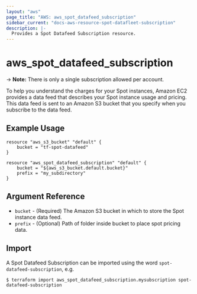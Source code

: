 ```yaml
---
layout: "aws"
page_title: "AWS: aws_spot_datafeed_subscription"
sidebar_current: "docs-aws-resource-spot-datafleet-subscription"
description: |-
  Provides a Spot Datafeed Subscription resource.
---
```


# aws\_spot\_datafeed\_subscription

-> **Note:** There is only a single subscription allowed per account.

To help you understand the charges for your Spot instances, Amazon EC2 provides a data feed that describes your Spot instance usage and pricing. 
This data feed is sent to an Amazon S3 bucket that you specify when you subscribe to the data feed.

## Example Usage

```
resource "aws_s3_bucket" "default" {
	bucket = "tf-spot-datafeed"
}

resource "aws_spot_datafeed_subscription" "default" {
	bucket = "${aws_s3_bucket.default.bucket}"
	prefix = "my_subdirectory"
}
```

## Argument Reference
* `bucket` - (Required) The Amazon S3 bucket in which to store the Spot instance data feed.
* `prefix` - (Optional) Path of folder inside bucket to place spot pricing data.


## Import

A Spot Datafeed Subscription can be imported using the word `spot-datafeed-subscription`, e.g.  

```
$ terraform import aws_spot_datafeed_subscription.mysubscription spot-datafeed-subscription
```
